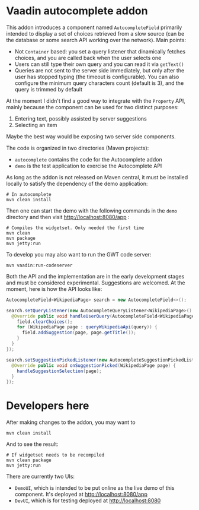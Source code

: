 Vaadin autocomplete addon
=========================

This addon introduces a component named `AutocompleteField` primarily intended
to display a set of choices retrieved from a slow source (can be the database
or some search API working over the network). Main points:

 - Not `Container` based: you set a query listener that dinamically fetches
   choices, and you are called back when the user selects one
 - Users can still type their own query and you can read it via `getText()`
 - Queries are not sent to the server side immediately, but only after the user
   has stopped typing (the timeout is configurable). You can also configure the minimum
   query characters count (default is 3), and the query is trimmed by default
   
At the moment I didn't find a good way to integrate with the `Property` API, mainly
because the component can be used for two distinct purposes:

 1. Entering text, possibly assisted by server suggestions
 2. Selecting an item

Maybe the best way would be exposing two server side components.

The code is organized in two directories (Maven projects):

 - `autocomplete` contains the code for the Autocomplete addon
 - `demo` is the test application to exercise the Autocomplete API

As long as the addon is not released on Maven central, it must be installed locally
to satisfy the dependency of the demo application:

    # In autocomplete
    mvn clean install

Then one can start the demo with the following commands in the `demo`
directory and then visit [http://localhost:8080/app](http://localhost:8080/app) :

    # Compiles the widgetset. Only needed the first time
    mvn clean
    mvn package
    mvn jetty:run

To develop you may also want to run the GWT code server:

    mvn vaadin:run-codeserver

Both the API and the implementation are in the early development stages and must
be considered experimental. Suggestions are welcomed. At the moment, here is how
the API looks like:

```java
AutocompleteField<WikipediaPage> search = new AutocompleteField<>();

search.setQueryListener(new AutocompleteQueryListener<WikipediaPage>() {
  @Override public void handleUserQuery(AutocompleteField<WikipediaPage> field, String query) {
    field.clearChoices();
    for (WikipediaPage page : queryWikipediaApi(query)) {
      field.addSuggestion(page, page.getTitle());
    }
  }
});

search.setSuggestionPickedListener(new AutocompleteSuggestionPickedListener<WikipediaPage>() {
  @Override public void onSuggestionPicked(WikipediaPage page) {
    handleSuggestionSelection(page);
  }
});
```

Developers here
===============

After making changes to the addon, you may want to

    mvn clean install

And to see the result:

    # If widgetset needs to be recompiled
    mvn clean package 
    mvn jetty:run

There are currently two UIs:

  - `DemoUI`, which is intended to be put online as the live demo of this component.
    It's deployed at [http://localhost:8080/app](http://localhost:8080/app)
  - `DevUI`, which is for testing deployed at [http://localhost:8080](http://localhost:8080)


